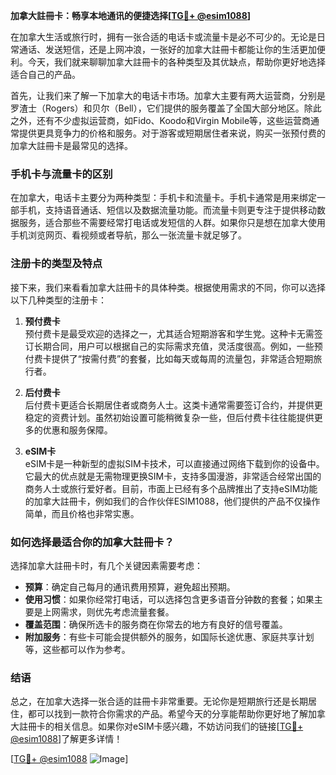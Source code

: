 **加拿大註冊卡：畅享本地通讯的便捷选择[[TG💪+ @esim1088](https://t.me/s/esim1088)]**

在加拿大生活或旅行时，拥有一张合适的电话卡或流量卡是必不可少的。无论是日常通话、发送短信，还是上网冲浪，一张好的加拿大註冊卡都能让你的生活更加便利。今天，我们就来聊聊加拿大註冊卡的各种类型及其优缺点，帮助你更好地选择适合自己的产品。

首先，让我们来了解一下加拿大的电话卡市场。加拿大主要有两大运营商，分别是罗渣士（Rogers）和贝尔（Bell），它们提供的服务覆盖了全国大部分地区。除此之外，还有不少虚拟运营商，如Fido、Koodo和Virgin Mobile等，这些运营商通常提供更具竞争力的价格和服务。对于游客或短期居住者来说，购买一张预付费的加拿大註冊卡是最常见的选择。

### 手机卡与流量卡的区别

在加拿大，电话卡主要分为两种类型：手机卡和流量卡。手机卡通常是用来绑定一部手机，支持语音通话、短信以及数据流量功能。而流量卡则更专注于提供移动数据服务，适合那些不需要经常打电话或发短信的人群。如果你只是想在加拿大使用手机浏览网页、看视频或者导航，那么一张流量卡就足够了。

### 注册卡的类型及特点

接下来，我们来看看加拿大註冊卡的具体种类。根据使用需求的不同，你可以选择以下几种类型的注册卡：

1. **预付费卡**  
   预付费卡是最受欢迎的选择之一，尤其适合短期游客和学生党。这种卡无需签订长期合同，用户可以根据自己的实际需求充值，灵活度很高。例如，一些预付费卡提供了“按需付费”的套餐，比如每天或每周的流量包，非常适合短期旅行者。

2. **后付费卡**  
   后付费卡更适合长期居住者或商务人士。这类卡通常需要签订合约，并提供更稳定的资费计划。虽然初始设置可能稍微复杂一些，但后付费卡往往能提供更多的优惠和服务保障。

3. **eSIM卡**  
   eSIM卡是一种新型的虚拟SIM卡技术，可以直接通过网络下载到你的设备中。它最大的优点就是无需物理更换SIM卡，支持多国漫游，非常适合经常出国的商务人士或旅行爱好者。目前，市面上已经有多个品牌推出了支持eSIM功能的加拿大註冊卡，例如我们的合作伙伴ESIM1088，他们提供的产品不仅操作简单，而且价格也非常实惠。

### 如何选择最适合你的加拿大註冊卡？

选择加拿大註冊卡时，有几个关键因素需要考虑：

- **预算**：确定自己每月的通讯费用预算，避免超出预期。
- **使用习惯**：如果你经常打电话，可以选择包含更多语音分钟数的套餐；如果主要是上网需求，则优先考虑流量套餐。
- **覆盖范围**：确保所选卡的服务商在你常去的地方有良好的信号覆盖。
- **附加服务**：有些卡可能会提供额外的服务，如国际长途优惠、家庭共享计划等，这些都可以作为参考。

### 结语

总之，在加拿大选择一张合适的註冊卡非常重要。无论你是短期旅行还是长期居住，都可以找到一款符合你需求的产品。希望今天的分享能帮助你更好地了解加拿大註冊卡的相关信息。如果你对eSIM卡感兴趣，不妨访问我们的链接[[TG💪+ @esim1088](https://t.me/s/esim1088)]了解更多详情！

[[TG💪+ @esim1088](https://t.me/s/esim1088) ![Image](https://i.postimg.cc/4NQfJmqS/Snipaste-2025-05-13-00-14-12.png)]